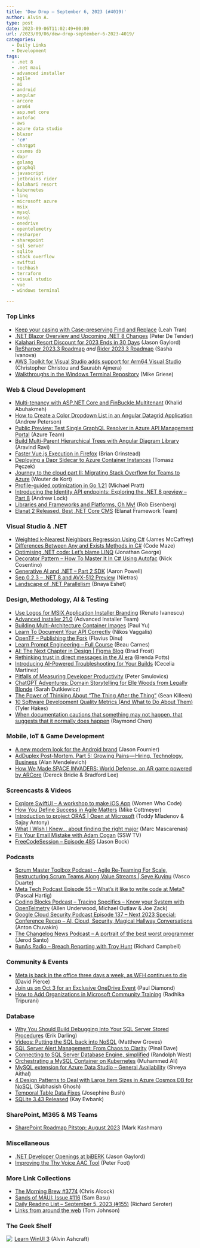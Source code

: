 ```yaml
---
title: 'Dew Drop – September 6, 2023 (#4019)'
author: Alvin A.
type: post
date: 2023-09-06T11:02:49+00:00
url: /2023/09/06/dew-drop-september-6-2023-4019/
categories:
  - Daily Links
  - Development
tags:
  - .net 8
  - .net maui
  - advanced installer
  - agile
  - ai
  - android
  - angular
  - arcore
  - arm64
  - asp.net core
  - autofac
  - aws
  - azure data studio
  - blazor
  - 'c#'
  - chatgpt
  - cosmos db
  - dapr
  - golang
  - graphql
  - javascript
  - jetbrains rider
  - kalahari resort
  - kubernetes
  - linq
  - microsoft azure
  - msix
  - mysql
  - nosql
  - onedrive
  - opentelemetry
  - resharper
  - sharepoint
  - sql server
  - sqlite
  - stack overflow
  - swiftui
  - techbash
  - terraform
  - visual studio
  - vue
  - windows terminal

---
```

### <a name="top"></a>Top Links

  * <a href="https://devblogs.microsoft.com/visualstudio/keep-your-casing-with-case-preserving-find-and-replace/" target="_blank" rel="noopener">Keep your casing with Case-preserving Find and Replace</a> (Leah Tran)
  * <a href="https://www.sitepoint.com/net-blazor-overview/" target="_blank" rel="noopener">.NET Blazor Overview and Upcoming .NET 8 Changes</a> (Peter De Tender)
  * <a href="https://www.jasongaylord.com/blog/2023/09/06/kalahari-resort-discount-2023-30-day" target="_blank" rel="noopener">Kalahari Resort Discount for 2023 Ends in 30 Days</a> (Jason Gaylord)
  * <a href="https://blog.jetbrains.com/dotnet/2023/09/05/resharper-2023-3-roadmap/" target="_blank" rel="noopener">ReSharper 2023.3 Roadmap</a> _and_ <a href="https://blog.jetbrains.com/dotnet/2023/09/05/rider-2023-3-roadmap/" target="_blank" rel="noopener">Rider 2023.3 Roadmap</a> (Sasha Ivanova)
  * <a href="https://aws.amazon.com/blogs/developer/aws-toolkit-for-visual-studio-adds-support-for-arm64-visual-studio/" target="_blank" rel="noopener">AWS Toolkit for Visual Studio adds support for Arm64 Visual Studio</a> (Christopher Christou and Saurabh Ajmera)
  * <a href="https://devblogs.microsoft.com/commandline/walkthroughs-in-the-windows-terminal-repository/" target="_blank" rel="noopener">Walkthroughs in the Windows Terminal Repository</a> (Mike Griese)

### <a name="web"></a>Web & Cloud Development

  * <a href="https://khalidabuhakmeh.com/multi-tenancy-with-aspnet-core-and-finbuckle-multitenant" target="_blank" rel="noopener">Multi-tenancy with ASP.NET Core and FinBuckle.Multitenant</a> (Khalid Abuhakmeh)
  * <a href="https://www.grapecity.com/blogs/how-to-create-a-color-dropdown-list-in-an-angular-datagrid-application" target="_blank" rel="noopener">How to Create a Color Dropdown List in an Angular Datagrid Application</a> (Andrew Peterson)
  * <a href="https://azure.microsoft.com/en-us/updates/public-preview-test-single-graphql-resolver-in-azure-api-management-portal/" target="_blank" rel="noopener">Public Preview: Test Single GraphQL Resolver in Azure API Management Portal</a> (Azure Team)
  * <a href="https://www.syncfusion.com/blogs/post/angular-multi-parent-hierarchical-tree-diagram.aspx" target="_blank" rel="noopener">Build Multi-Parent Hierarchical Trees with Angular Diagram Library</a> (Aravind Ravi)
  * <a href="https://hacks.mozilla.org/2023/09/faster-vue-js-execution-in-firefox/" target="_blank" rel="noopener">Faster Vue.js Execution in Firefox</a> (Brian Grinstead)
  * <a href="http://www.tpeczek.com/2023/09/deploying-dapr-sidecar-to-azure.html" target="_blank" rel="noopener">Deploying a Dapr Sidecar to Azure Container Instances</a> (Tomasz Pęczek)
  * <a href="https://stackoverflow.blog/2023/09/05/journey-to-the-cloud-part-ii-migrating-stack-overflow-for-teams-to-azure/" target="_blank" rel="noopener">Journey to the cloud part II: Migrating Stack Overflow for Teams to Azure</a> (Wouter de Kort)
  * <a href="https://go.dev/blog/pgo" target="_blank" rel="noopener">Profile-guided optimization in Go 1.21</a> (Michael Pratt)
  * <a href="https://andrewlock.net/exploring-the-dotnet-8-preview-introducing-the-identity-api-endpoints/" target="_blank" rel="noopener">Introducing the Identity API endpoints: Exploring the .NET 8 preview &#8211; Part 8</a> (Andrew Lock)
  * <a href="https://eisenbergeffect.medium.com/libraries-and-frameworks-and-platforms-oh-my-f77a0ec3d57d?source=rss-257e6cfa66b3------2" target="_blank" rel="noopener">Libraries and Frameworks and Platforms, Oh My!</a> (Rob Eisenberg)
  * <a href="https://dev.to/elanatframework/elanat-2-released-best-net-core-cms-1985" target="_blank" rel="noopener">Elanat 2 Released, Best .NET Core CMS</a> (Elanat Framework Team)

### <a name="dotnet"></a>Visual Studio & .NET

  * <a href="https://visualstudiomagazine.com/articles/2023/09/05/weighted-k-nearest-neighbors-regression-using-csharp.aspx" target="_blank" rel="noopener">Weighted k-Nearest Neighbors Regression Using C#</a> (James McCaffrey)
  * <a href="https://code-maze.com/csharp-differences-between-any-and-exists-methods/" target="_blank" rel="noopener">Differences Between Any and Exists Methods in C#</a> (Code Maze)
  * <a href="https://endjin.com/blog/2023/09/optimising-dotnet-code-3-lets-blame-linq.html" target="_blank" rel="noopener">Optimising .NET code: Let&#8217;s blame LINQ</a> (Jonathan George)
  * <a href="https://www.devleader.ca/2023/09/05/decorator-pattern-how-to-master-it-in-c-using-autofac/" target="_blank" rel="noopener">Decorator Pattern – How To Master It In C# Using Autofac</a> (Nick Cosentino)
  * <a href="https://www.aaron-powell.com/posts/2023-09-04-generative-ai-and-dotnet---part-2-sdk/" target="_blank" rel="noopener">Generative AI and .NET &#8211; Part 2 SDK</a> (Aaron Powell)
  * <a href="http://nietras.com/2023/09/05/sep-0-2-3/" target="_blank" rel="noopener">Sep 0.2.3 &#8211; .NET 8 and AVX-512 Preview</a> (Nietras)
  * <a href="https://medium.com/@bnayae/landscape-of-net-parallelism-cc6625281f21?source=rss-44c6e773963c------2" target="_blank" rel="noopener">Landscape of .NET Parallelism</a> (Bnaya Eshet)

### <a name="design"></a>Design, Methodology, AI & Testing

  * <a href="https://www.advancedinstaller.com/use-logo-for-msix-package.html" target="_blank" rel="noopener">Use Logos for MSIX Application Installer Branding</a> (Renato Ivanescu)
  * <a href="https://www.advancedinstaller.com/release-21.0.html" target="_blank" rel="noopener">Advanced Installer 21.0</a> (Advanced Installer Team)
  * <a href="https://paulyu.dev/article/building-and-deploying-multi-arch-container-images-guide/" target="_blank" rel="noopener">Building Multi-Architecture Container Images</a> (Paul Yu)
  * <a href="http://www.i-programmer.info/news/87-web-development/16579-learn-to-document-your-api-correctly.html" target="_blank" rel="noopener">Learn To Document Your API Correctly</a> (Nikos Vaggalis)
  * <a href="https://spacelift.io/blog/opentf-fork-is-now-public" target="_blank" rel="noopener">OpenTF – Publishing the Fork</a> (Flavius Dinu)
  * <a href="https://www.freecodecamp.org/news/learn-prompt-engineering-full-course/" target="_blank" rel="noopener">Learn Prompt Engineering – Full Course</a> (Beau Carnes)
  * <a href="https://bradfrost.com/blog/link/ai-the-next-chapter-in-design-figma-blog/" target="_blank" rel="noopener">AI: The Next Chapter in Design | Figma Blog</a> (Brad Frost)
  * <a href="https://www.microsoft.com/en-us/research/blog/rethinking-trust-in-direct-messages-in-the-ai-era/" target="_blank" rel="noopener">Rethinking trust in direct messages in the AI era</a> (Brenda Potts)
  * <a href="https://ionic.io/blog/introducing-ai-powered-troubleshooting-for-your-builds" target="_blank" rel="noopener">Introducing AI-Powered Troubleshooting for Your Builds</a> (Cecelia Martinez)
  * <a href="https://dotneteers.net/pitfalls-of-measuring-developer-productivity/" target="_blank" rel="noopener">Pitfalls of Measuring Developer Productivity</a> (Peter Smulovics)
  * <a href="https://www.sadukie.com/2023/09/05/chatgpt-adventures-domain-storytelling-for-elle-woods-from-legally-blonde/?utm_source=rss&utm_medium=rss&utm_campaign=chatgpt-adventures-domain-storytelling-for-elle-woods-from-legally-blonde" target="_blank" rel="noopener">ChatGPT Adventures: Domain Storytelling for Elle Woods from Legally Blonde</a> (Sarah Dutkiewicz)
  * <a href="https://seankilleen.com/2023/09/the-power-of-thinking-about-the-thing-after-the-thing/" target="_blank" rel="noopener">The Power of Thinking About “The Thing After the Thing”</a> (Sean Killeen)
  * <a href="https://www.7pace.com/blog/software-development-quality-metrics" target="_blank" rel="noopener">10 Software Development Quality Metrics (And What to Do About Them)</a> (Tyler Hakes)
  * <a href="https://devblogs.microsoft.com/oldnewthing/20230905-00/?p=108718" target="_blank" rel="noopener">When documentation cautions that something may not happen, that suggests that it normally does happen</a> (Raymond Chen)

### <a name="mobile"></a>Mobile, IoT & Game Development

  * <a href="https://blog.google/products/android/modern-look/" target="_blank" rel="noopener">A new modern look for the Android brand</a> (Jason Fournier)
  * <a href="https://ailon.medium.com/adduplex-post-mortem-part-5-growing-pains-hiring-technology-business-ec4b4d8878eb?source=rss-7f6a1877be4b------2" target="_blank" rel="noopener">AdDuplex Post-Mortem. Part 5: Growing Pains — Hiring, Technology, Business</a> (Alan Mendelevich)
  * <a href="http://developers.googleblog.com/2023/09/how-space-invaders-arcore-game-was-made.html" target="_blank" rel="noopener">How We Made SPACE INVADERS: World Defense, an AR game powered by ARCore</a> (Dereck Bridie & Bradford Lee)

### <a name="videos"></a>Screencasts & Videos

  * <a href="http://www.youtube.com/watch?v=kAhfp-dT6XM" target="_blank" rel="noopener">Explore SwiftUI &#8211; A workshop to make iOS App</a> (Women Who Code)
  * <a href="https://www.leadingagile.com/2023/09/how-you-define-success-in-agile-matters/?utm_source=How%20You%20Define%20Success%20in%20Agile%20Matters&utm_medium=RSS&utm_campaign=RSS%20Reader" target="_blank" rel="noopener">How You Define Success in Agile Matters</a> (Mike Cottmeyer)
  * <a href="http://www.youtube.com/watch?v=dpXR3PJ_FHE" target="_blank" rel="noopener">Introduction to project ORAS | Open at Microsoft</a> (Toddy Mladenov & Sajay Antony)
  * <a href="http://www.youtube.com/watch?v=qPVdUrLKPs4" target="_blank" rel="noopener">What I Wish I Knew&#8230; about finding the right major</a> (Marc Mascarenas)
  * <a href="http://www.youtube.com/watch?v=SUo_hOCubeo" target="_blank" rel="noopener">Fix Your Email Mistake with Adam Cogan</a> (SSW TV)
  * <a href="http://www.youtube.com/watch?v=PsVrzQVmCtA" target="_blank" rel="noopener">FreeCodeSession &#8211; Episode 485</a> (Jason Bock)

### <a name="podcasts"></a>Podcasts

  * <a href="https://scrummastertoolbox.libsyn.com/agile-re-teaming-for-scale-restructuring-scrum-teams-along-value-streams-seye-kuyinu" target="_blank" rel="noopener">Scrum Master Toolbox Podcast &#8211; Agile Re-Teaming For Scale, Restructuring Scrum Teams Along Value Streams | Seye Kuyinu</a> (Vasco Duarte)
  * <a href="https://engineering.fb.com/2023/09/05/web/what-like-ship-code-meta-tech-podcast/" target="_blank" rel="noopener">Meta Tech Podcast Episode 55 &#8211; What’s it like to write code at Meta?</a> (Pascal Hartig)
  * <a href="https://www.codingblocks.net/podcast/tracing-specifics-know-your-system-with-opentelmetry/" target="_blank" rel="noopener">Coding Blocks Podcast &#8211; Tracing Specifics – Know your System with OpenTelmetry</a> (Allen Underwood, Michael Outlaw & Joe Zack)
  * <a href="https://cloudsecuritypodcast.libsyn.com/ep137-next-2023-special-conference-recap-ai-cloud-security-magical-hallway-conversations" target="_blank" rel="noopener">Google Cloud Security Podcast Episode 137 &#8211; Next 2023 Special: Conference Recap &#8211; AI, Cloud, Security, Magical Hallway Conversations</a> (Anton Chuvakin)
  * <a href="https://changelog.com/news/60" target="_blank" rel="noopener">The Changelog News Podcast &#8211; A portrait of the best worst programmer</a> (Jerod Santo)
  * <a href="https://runasradio.com/Shows/Show/896" target="_blank" rel="noopener">RunAs Radio &#8211; Breach Reporting with Troy Hunt</a> (Richard Campbell)

### <a name="events"></a>Community & Events

  * <a href="https://www.theverge.com/2023/9/5/23860073/meta-return-to-office-three-days-wfh-work-from-home" target="_blank" rel="noopener">Meta is back in the office three days a week, as WFH continues to die</a> (David Pierce)
  * <a href="https://techcommunity.microsoft.com/t5/microsoft-onedrive-blog/join-us-on-oct-3-for-an-exclusive-onedrive-event/ba-p/3915320" target="_blank" rel="noopener">Join us on Oct 3 for an Exclusive OneDrive Event</a> (Paul Diamond)
  * <a href="https://techcommunity.microsoft.com/t5/nta-techies/how-to-add-organizations-in-microsoft-community-training/ba-p/3918995" target="_blank" rel="noopener">How to Add Organizations in Microsoft Community Training</a> (Radhika Tripurani)

### <a name="sql"></a>Database

  * <a href="https://erikdarling.com/why-you-should-build-debugging-into-your-sql-server-stored-procedures/" target="_blank" rel="noopener">Why You Should Build Debugging Into Your SQL Server Stored Procedures</a> (Erik Darling)
  * <a href="https://www.couchbase.com/blog/videos-putting-the-sql-back-into-nosql/" target="_blank" rel="noopener">Videos: Putting the SQL back into NoSQL</a> (Matthew Groves)
  * <a href="https://blog.sqlauthority.com/2023/09/06/sql-server-alert-management-from-chaos-to-clarity/?utm_source=rss&utm_medium=rss&utm_campaign=sql-server-alert-management-from-chaos-to-clarity" target="_blank" rel="noopener">SQL Server Alert Management: From Chaos to Clarity</a> (Pinal Dave)
  * <a href="https://www.sqlservercentral.com/blogs/connecting-to-sql-server-database-engine-simplified" target="_blank" rel="noopener">Connecting to SQL Server Database Engine, simplified</a> (Randolph West)
  * <a href="https://www.red-gate.com/simple-talk/databases/mysql/orchestrating-a-mysql-container-on-kubernetes/" target="_blank" rel="noopener">Orchestrating a MySQL Container on Kubernetes</a> (Muhammed Ali)
  * <a href="https://techcommunity.microsoft.com/t5/azure-database-for-mysql-blog/mysql-extension-for-azure-data-studio-general-availability/ba-p/3918513" target="_blank" rel="noopener">MySQL extension for Azure Data Studio &#8211; General Availability</a> (Shreya Aithal)
  * <a href="https://devblogs.microsoft.com/cosmosdb/4-design-patterns-to-deal-with-large-item-sizes/" target="_blank" rel="noopener">4 Design Patterns to Deal with Large Item Sizes in Azure Cosmos DB for NoSQL</a> (Subhasish Ghosh)
  * <a href="https://www.sqlservercentral.com/blogs/temporal-table-data-fixes" target="_blank" rel="noopener">Temporal Table Data Fixes</a> (Josephine Bush)
  * <a href="http://www.i-programmer.info/news/84-database/16578-sqlite-343-released-.html" target="_blank" rel="noopener">SQLite 3.43 Released</a> (Kay Ewbank)

### <a name="sp"></a>SharePoint, M365 & MS Teams

  * <a href="https://techcommunity.microsoft.com/t5/microsoft-sharepoint-blog/sharepoint-roadmap-pitstop-august-2023/ba-p/3917926" target="_blank" rel="noopener">SharePoint Roadmap Pitstop: August 2023</a> (Mark Kashman)

### <a name="misc"></a>Miscellaneous

  * <a href="https://www.jasongaylord.com/blog/2023/09/05/dotnet-developers-wanted" target="_blank" rel="noopener">.NET Developer Openings at biBERK</a> (Jason Gaylord)
  * <a href="https://inthehand.com/2023/09/05/improving-the-thy-voice-aac-tool/" target="_blank" rel="noopener">Improving the Thy Voice AAC Tool</a> (Peter Foot)

### <a name="links"></a>More Link Collections

  * <a href="https://blog.cwa.me.uk/2023/09/06/the-morning-brew-3774/" target="_blank" rel="noopener">The Morning Brew #3774</a> (Chris Alcock)
  * <a href="https://www.telerik.com/blogs/sands-maui-issue-116" target="_blank" rel="noopener">Sands of MAUI: Issue #116</a> (Sam Basu)
  * <a href="https://seroter.com/2023/09/05/daily-reading-list-september-5-2023-155/" target="_blank" rel="noopener">Daily Reading List – September 5, 2023 (#155)</a> (Richard Seroter)
  * <a href="https://idratherbewriting.com/blog/links-from-web-sept5-2023" target="_blank" rel="noopener">Links from around the web</a> (Tom Johnson)

### <a name="shelf"></a>The Geek Shelf

<a href="https://www.amazon.com/dp/1800208669/" target="_blank" rel="noopener"><img decoding="async" align="left" style="margin: 0px 2px 0px 0px; border: 0px currentcolor; border-image: none; float: left; display: inline; background-image: none;" src="https://m.media-amazon.com/images/I/41Z9lMC71WL._SS135_.jpg" border="0" /></a>&nbsp;<a href="https://www.amazon.com/dp/1800208669/" target="_blank" rel="noopener">Learn WinUI 3</a> (Alvin Ashcraft)